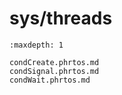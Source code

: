 # sys/threads

```{toctree}
:maxdepth: 1

condCreate.phrtos.md
condSignal.phrtos.md
condWait.phrtos.md
```
